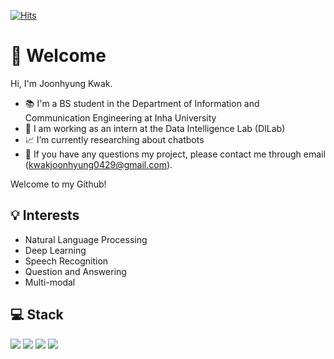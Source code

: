 [![Hits](https://hits.seeyoufarm.com/api/count/incr/badge.svg?url=https%3A%2F%2Fgithub.com%2Fkwakjoonhyung&count_bg=%233DC853&title_bg=%23555555&icon=&icon_color=%23E7E7E7&title=hits&edge_flat=false)](https://hits.seeyoufarm.com)

# 👋 Welcome
Hi, I'm Joonhyung Kwak.
- 📚  I'm a BS student in the Department of Information and Communication Engineering at Inha University
- 💼 I am working as an intern at the Data Intelligence Lab (DILab)
- 📈 I’m currently researching about chatbots
- 📧 If you have any questions my project, please contact me through email (kwakjoonhyung0429@gmail.com).

Welcome to my Github!

## 💡 Interests
- Natural Language Processing
- Deep Learning
- Speech Recognition
- Question and Answering
- Multi-modal

## 💻 Stack
<img src="https://img.shields.io/badge/Python-3776AB?style=flat-square&logo=python&logoColor=white"/> <img src="https://img.shields.io/badge/C++-00599C?style=flat-square&logo=cplusplus&logoColor=white"/>
<img src="https://img.shields.io/badge/Tensorflow-FF6F00?style=flat-square&logo=tensorflow&logoColor=white"/> <img src="https://img.shields.io/badge/Pytorch-EE4C2C?style=flat-square&logo=pytorch&logoColor=white"/>

